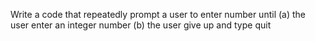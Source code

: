 Write a code that repeatedly prompt a user to enter number 
until (a) the user enter an integer number (b) the user give up and type quit
